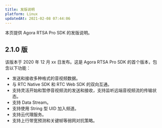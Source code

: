 ```yaml
---
title: 发版说明
platform: Linux
updatedAt: 2021-02-08 07:44:06
---
```


本页提供 Agora RTSA Pro SDK 的发版说明。

## 2.1.0 版

该版本于 2020 年 12 月 xx 日发布。这是 Agora RTSA Pro SDK 的首个版本，包含以下功能：

- 发送和接收多种格式的音视频数据。
- 与 RTC Native SDK 和 RTC Web SDK 的双向互通。
- 支持灵活开始和暂停音视频流的发送和接收，支持监听远端音视频流的传输状态。
- 支持 Data Stream。
- 支持使用 String 型 UID 加入频道。
- 支持云代理服务。
- 支持上行带宽预测和关键帧等弱网对抗策略。
